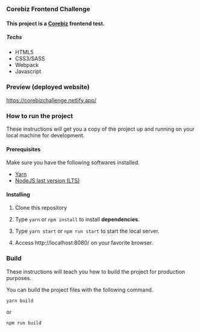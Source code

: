 ### Corebiz Frontend Challenge
#### This project is a [Corebiz](https://www.corebiz.ag/ "Corebiz") frontend test.

##### Techs
- HTML5
- CSS3/SASS
- Webpack
- Javascript

### Preview (deployed website)
https://corebizchallenge.netlify.app/

### How to run the project
These instructions will get you a copy of the project up and running on your local machine for development.
#### Prerequisites

Make sure you have the following softwares installed.

- [Yarn](https://yarnpkg.com/)
- [NodeJS last version (LTS)](https://nodejs.org/en/)

#### Installing

1. Clone this repository

2. Type ```yarn``` or ```npm install``` to install **dependencies**.

3. Type ```yarn start``` or ```npm run start``` to start the local server.

4. Access http://localhost:8080/ on your favorite browser.

### Build
These instructions will teach you how to build the project for production purposes.

You can build the project files with the following command.
```
yarn build
```
or
```
npm run build
```
